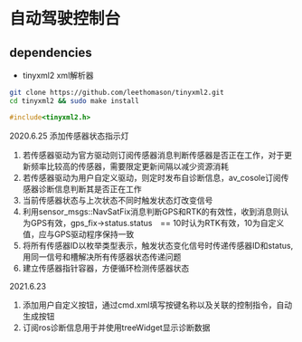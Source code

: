 # 自动驾驶控制台
## dependencies
- tinyxml2 xml解析器

```bash
git clone https://github.com/leethomason/tinyxml2.git
cd tinyxml2 && sudo make install
```

```c++
#include<tinyxml2.h>
```


2020.6.25 添加传感器状态指示灯
1. 若传感器驱动为官方驱动则订阅传感器消息判断传感器是否正在工作，对于更新频率比较高的传感器，需要限定更新间隔以减少资源消耗
2. 若传感器驱动为用户自定义驱动，则定时发布自诊断信息，av_cosole订阅传感器诊断信息判断其是否正在工作
3. 当前传感器状态与上次状态不同时触发状态灯改变信号
4. 利用sensor_msgs::NavSatFix消息判断GPS和RTK的有效性，收到消息则认为GPS有效，gps_fix->status.status　== 10时认为RTK有效，10为自定义值，应与GPS驱动程序保持一致
5. 将所有传感器ID以枚举类型表示，触发状态变化信号时传递传感器ID和status,用同一信号和槽解决所有传感器状态传递问题
6. 建立传感器指针容器，方便循环检测传感器状态

2021.6.23
1. 添加用户自定义按钮，通过cmd.xml填写按键名称以及关联的控制指令，自动生成按钮
2. 订阅ros诊断信息用于并使用treeWidget显示诊断数据

